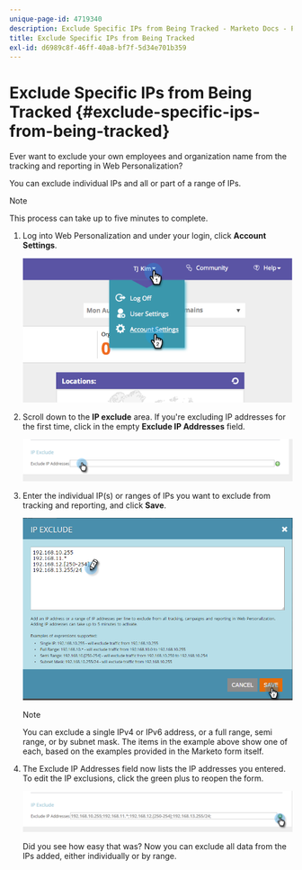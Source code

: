```yaml
---
unique-page-id: 4719340
description: Exclude Specific IPs from Being Tracked - Marketo Docs - Product Documentation
title: Exclude Specific IPs from Being Tracked
exl-id: d6989c8f-46ff-40a8-bf7f-5d34e701b359
---
```

# Exclude Specific IPs from Being Tracked {#exclude-specific-ips-from-being-tracked}

Ever want to exclude your own employees and organization name from the tracking and reporting in Web Personalization?

You can exclude individual IPs and all or part of a range of IPs.

>[!NOTE]
>
>This process can take up to five minutes to complete.

1. Log into Web Personalization and under your login, click **Account Settings**.

   ![](assets/image2014-11-19-19-3a25-3a41.png)

1. Scroll down to the **IP exclude** area. If you're excluding IP addresses for the first time, click in the empty **Exclude IP Addresses** field.

   ![](assets/image2016-11-4-10-3a27-3a1.png)

1. Enter the individual IP(s) or ranges of IPs you want to exclude from tracking and reporting, and click **Save**.

   ![](assets/exclude-ips-form-hands.png)

   >[!NOTE]
   >
   >You can exclude a single IPv4 or IPv6 address, or a full range, semi range, or by subnet mask. The items in the example above show one of each, based on the examples provided in the Marketo form itself.

1. The Exclude IP Addresses field now lists the IP addresses you entered. To edit the IP exclusions, click the green plus to reopen the form.

   ![](assets/exclude-ips-after.png)

   Did you see how easy that was? Now you can exclude all data from the IPs added, either individually or by range.
